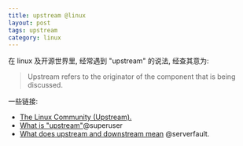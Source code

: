 ```yaml
---
title: upstream @linux
layout: post
tags: upstream
category: linux
---
```


在 linux 及开源世界里, 经常遇到 "upstream" 的说法, 经查其意为:  
> Upstream refers to the originator of the component that is being discussed.

一些链接:  
* [The Linux Community (Upstream).](http://www.linuxfoundation.org/collaborate/workgroups/cgl/upstream)  
* [What is "upstream"](http://superuser.com/questions/269942/what-is-upstream)@superuser  
* [What does upstream and downstream mean](http://serverfault.com/questions/195952/what-does-upstream-and-downstream-mean) @serverfault.


